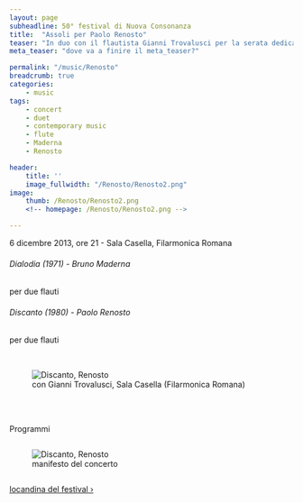 ```yaml
---
layout: page
subheadline: 50° festival di Nuova Consonanza
title:  "Assoli per Paolo Renosto"
teaser: "In duo con il flautista Gianni Trovalusci per la serata dedicata alle musiche di Paolo Renosto."
meta_teaser: "dove va a finire il meta_teaser?"

permalink: "/music/Renosto"
breadcrumb: true
categories:
    - music
tags:
    - concert
    - duet
    - contemporary music
    - flute
    - Maderna
    - Renosto

header:
    title: ''
    image_fullwidth: "/Renosto/Renosto2.png"
image:
    thumb: /Renosto/Renosto2.png
    <!-- homepage: /Renosto/Renosto2.png -->

---
```


6 dicembre 2013, ore 21 - Sala Casella, Filarmonica Romana

###### Dialodia (1971) - *Bruno Maderna*
per due flauti



###### Discanto (1980) - *Paolo Renosto*
per due flauti

<p></br></p>

<figure>
  <img src="{{ site.url }}/images/Renosto/Renosto3.png" alt="Discanto, Renosto">
  <figcaption>con Gianni Trovalusci, Sala Casella (Filarmonica Romana)</figcaption>
</figure>

<p></br></p>

  <p align="left">
  </br>Programmi</br>
  </p>

<div class="row">
  <div class="large-6 columns">
  <figure>
    <img src="{{ site.url }}/images/Renosto/Renosto1.jpg" alt="Discanto, Renosto">
    <figcaption>manifesto del concerto</figcaption>
  </figure>
  </div>
  <div class="large-6 columns">
  <p align="center">
  <a class="radius button small" href="http://www.nuovaconsonanza.it/admin/gestione_file/9259433056_locandinadefinitiva.pdf" target="_blank">locandina del festival ›</a>
  </p>
  </div>
</div>
